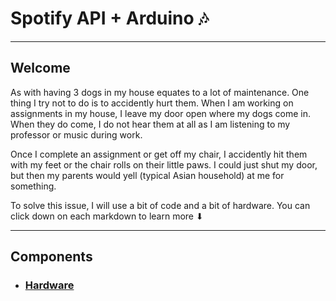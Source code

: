 # Spotify API + Arduino 🎶
<hr>

## Welcome

<p> As with having 3 dogs in my house equates to a lot of maintenance. One thing I try not to do is to accidently hurt them. When I am working on assignments in my house, I leave my door open where my dogs come in. When they do come, I do not hear them at all as I am listening to my professor or music during work. 
</p>

<p> Once I complete an assignment or get off my chair, I accidently hit them with my feet or the chair rolls on their little paws. I could just shut my door, but then my parents would yell (typical Asian household) at me for something.
</p>

<p> To solve this issue, I will use a bit of code and a bit of hardware. You can click down on each markdown to learn more ⬇ 
</p>
<hr> 

## Components 
- <h3> <a href="/MarkdownV2/HardwareComponents.md"> Hardware </a> </h3>
